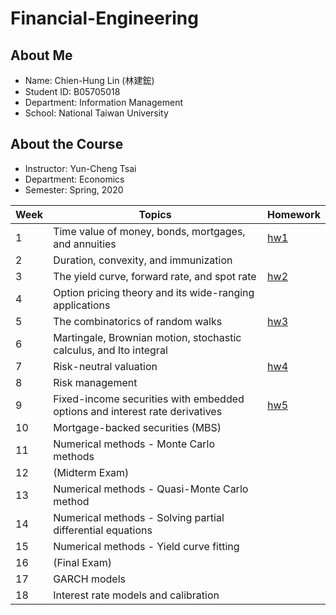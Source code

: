 # Financial-Engineering

## About Me
- Name: Chien-Hung Lin (林建鋐)
- Student ID: B05705018
- Department: Information Management
- School: National Taiwan University

## About the Course
- Instructor: Yun-Cheng Tsai
- Department: Economics
- Semester: Spring, 2020

| Week | Topics | Homework |
| ---- | ------ | -------- |
| 1 | Time value of money, bonds, mortgages, and annuities | [hw1](https://github.com/raywted75/Financial-Engineering/tree/master/hw1) |
| 2 | Duration, convexity, and immunization |  |
| 3 | The yield curve, forward rate, and spot rate | [hw2](https://github.com/raywted75/Financial-Engineering/tree/master/hw2) |
| 4 | Option pricing theory and its wide-ranging applications |  |
| 5 | The combinatorics of random walks | [hw3](https://github.com/raywted75/Financial-Engineering/tree/master/hw3) |
| 6 | Martingale, Brownian motion, stochastic calculus, and Ito integral |  |
| 7 | Risk-neutral valuation | [hw4](https://github.com/raywted75/Financial-Engineering/tree/master/hw4) |
| 8 | Risk management |  |
| 9 | Fixed-income securities with embedded options and interest rate derivatives | [hw5](https://github.com/raywted75/Financial-Engineering/tree/master/hw5) |
| 10 | Mortgage-backed securities (MBS) |  |
| 11 | Numerical methods - Monte Carlo methods |  |
| 12 | (Midterm Exam) |  |
| 13 | Numerical methods - Quasi-Monte Carlo method |  |
| 14 | Numerical methods - Solving partial differential equations |  |
| 15 | Numerical methods - Yield curve fitting |  |
| 16 | (Final Exam) |  |
| 17 | GARCH models |  |
| 18 | Interest rate models and calibration |  |
